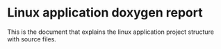 # Linux application doxygen report
This is the document that explains the linux application project structure with source files.
